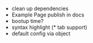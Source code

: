 * clean up dependencies
* Example Page publish in docs
* bootup time?
* syntax highlight
(* tab support) 
* default config via object